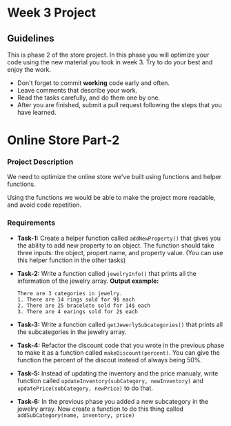 # Week 3  Project

## Guidelines

This is phase 2 of the store project. In this phase you will optimize your code using the new material you took in week 3. Try to do your best and enjoy the work.

- Don't forget to commit **working** code early and often.
- Leave comments that describe your work.
- Read the tasks carefully, and do them one by one. 
- After you are finished, submit a pull request following the steps that you have learned.

# Online Store Part-2
### Project Description 
We need to optimize the online store we've built using functions and helper functions.

Using the functions we would be able to make the project more readable, and avoid code repetition.

### Requirements
* **Task-1:** Create a helper function called `addNewProperty()` that gives you the ability to add new property to an object. The function should take three inputs: the object, propert name, and property value. (You can use this helper function in the other tasks)

* **Task-2:** Write a function called `jewelryInfo()` that prints all the information of the jewelry array.
    **Output example:**
    ```
    There are 3 categories in jewelry.
    1. There are 14 rings sold for 9$ each
    2. There are 25 bracelete sold for 14$ each
    3. There are 4 earings sold for 2$ each
    ```

* **Task-3:** Write a function called `getJewerlySubcategories()` that prints all the subcategories in the jewelry array.

* **Task-4:** Refactor the discount code that you wrote in the previous phase to make it as a function called `makeDiscount(percent)`. You can give the function the percent of the discout instead of always being 50%.

* **Task-5:** Instead of updating the inventory and the price manualy, write function called `updateInventory(subCategory, newInventory)` and `updatePrice(subCategory, newPrice)` to do that.

* **Task-6:** In the previous phase you added a new subcategory in the jewelry array. Now create a function to do this thing called `addSubCategory(name, inventory, price)`